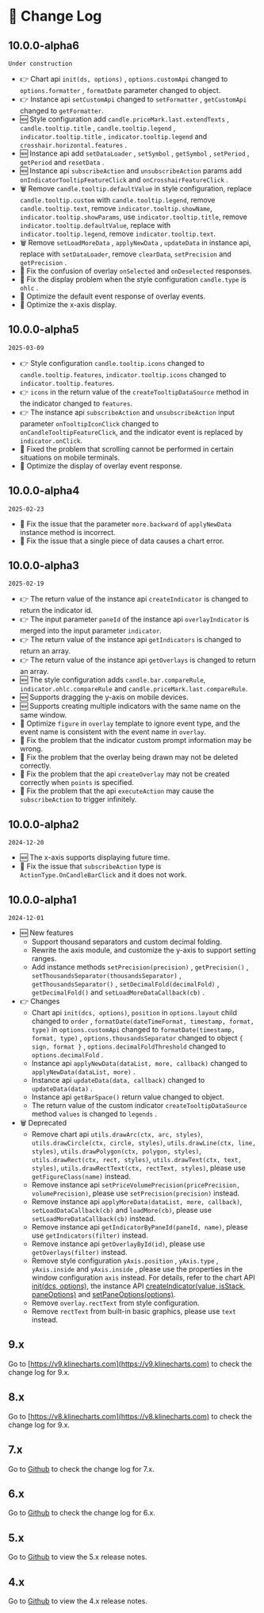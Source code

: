 # 📠 Change Log

## 10.0.0-alpha6
`Under construction`
+ 👉 Chart api `init(ds, options)` , `options.customApi` changed to `options.formatter` , `formatDate` parameter changed to object.
+ 👉 Instance api `setCustomApi` changed to `setFormatter` , `getCustomApi` changed to `getFormatter`.
+ 🆕 Style configuration add `candle.priceMark.last.extendTexts` , `candle.tooltip.title` , `candle.tooltip.legend` , `indicator.tooltip.title` , `indicator.tooltip.legend` and `crosshair.horizontal.features` .
+ 🆕 Instance api add `setDataLoader` , `setSymbol` , `getSymbol` , `setPeriod` , `getPeriod` and `resetData` .
+ 🆕 Instance api `subscribeAction` and `unsubscribeAction` params add `onIndicatorTooltipFeatureClick` and `onCrosshairFeatureClick` .
+ 🗑 Remove `candle.tooltip.defaultValue` in style configuration, replace `candle.tooltip.custom` with `candle.tooltip.legend`, remove `candle.tooltip.text`, remove `indicator.tooltip.showName`, `indicator.tooltip.showParams`, use `indicator.tooltip.title`, remove `indicator.tooltip.defaultValue`, replace with `indicator.tooltip.legend`, remove `indicator.tooltip.text`.
+ 🗑 Remove `setLoadMoreData` , `applyNewData` , `updateData` in instance api, replace with `setDataLoader`, remove `clearData`, `setPrecision` and `getPrecision` .
+ 🐞 Fix the confusion of overlay `onSelected` and `onDeselected` responses.
+ 🐞 Fix the display problem when the style configuration `candle.type` is `ohlc` .
+ 💄 Optimize the default event response of overlay events.
+ 💄 Optimize the x-axis display.

## 10.0.0-alpha5
`2025-03-09`
+ 👉 Style configuration `candle.tooltip.icons` changed to `candle.tooltip.features`, `indicator.tooltip.icons` changed to `indicator.tooltip.features`.
+ 👉 `icons` in the return value of the `createTooltipDataSource` method in the indicator changed to `features`.
+ 👉 The instance api `subscribeAction` and `unsubscribeAction` input parameter `onTooltipIconClick` changed to `onCandleTooltipFeatureClick`, and the indicator event is replaced by `indicator.onClick`.
+ 🐞 Fixed the problem that scrolling cannot be performed in certain situations on mobile terminals.
+ 💄 Optimize the display of overlay event response.

## 10.0.0-alpha4
`2025-02-23`
+ 🐞 Fix the issue that the parameter `more.backward` of `applyNewData` instance method is incorrect.
+ 🐞 Fix the issue that a single piece of data causes a chart error.

## 10.0.0-alpha3
`2025-02-19`
+ 👉 The return value of the instance api `createIndicator` is changed to return the indicator id.
+ 👉 The input parameter `paneId` of the instance api `overlayIndicator` is merged into the input parameter `indicator`.
+ 👉 The return value of the instance api `getIndicators` is changed to return an array.
+ 👉 The return value of the instance api `getOverlays` is changed to return an array.
+ 🆕 The style configuration adds `candle.bar.compareRule`, `indicator.ohlc.compareRule` and `candle.priceMark.last.compareRule`.
+ 🆕 Supports dragging the y-axis on mobile devices.
+ 🆕 Supports creating multiple indicators with the same name on the same window.
+ 💄 Optimize `figure` in `overlay` template to ignore event type, and the event name is consistent with the event name in `overlay`.
+ 🐞 Fix the problem that the indicator custom prompt information may be wrong.
+ 🐞 Fix the problem that the overlay being drawn may not be deleted correctly.
+ 🐞 Fix the problem that the api `createOverlay` may not be created correctly when `points` is specified.
+ 🐞 Fix the problem that the api `executeAction` may cause the `subscribeAction` to trigger infinitely.

## 10.0.0-alpha2
`2024-12-20`
+ 🆕 The x-axis supports displaying future time.
+ 🐞 Fix the issue that `subscribeAction` type is `ActionType.OnCandleBarClick` and it does not work.

## 10.0.0-alpha1
`2024-12-01`
+ 🆕 New features
  + Support thousand separators and custom decimal folding.
  + Rewrite the axis module, and customize the y-axis to support setting ranges.
  + Add instance methods `setPrecision(precision)` , `getPrecision()` , `setThousandsSeparator(thousandsSeparator)` , `getThousandsSeparator()` , `setDecimalFold(decimalFold)` , `getDecimalFold()` and `setLoadMoreDataCallback(cb)` .
+ 👉 Changes
  + Chart api `init(dcs, options)`, `position` in `options.layout` child changed to `order` , `formatDate(dateTimeFormat, timestamp, format, type)` in `options.customApi` changed to `formatDate(timestamp, format, type)` , `options.thousandsSeparator` changed to object `{ sign, format }` , `options.decimalFoldThreshold` changed to `options.decimalFold` .
  + Instance api `applyNewData(dataList, more, callback)` changed to `applyNewData(dataList, more)` .
  + Instance api `updateData(data, callback)` changed to `updateData(data)` .
  + Instance api `getBarSpace()` return value changed to object.
  + The return value of the custom indicator `createTooltipDataSource` method `values` is changed to `legends` .
+ 🗑 Deprecated
  + Remove chart api `utils.drawArc(ctx, arc, styles)`, `utils.drawCircle(ctx, circle, styles)`, `utils.drawLine(ctx, line, styles)`, `utils.drawPolygon(ctx, polygon, styles)`, `utils.drawRect(ctx, rect, styles)`, `utils.drawText(ctx, text, styles)`, `utils.drawRectText(ctx, rectText, styles)`, please use `getFigureClass(name)` instead.
  + Remove instance api `setPriceVolumePrecision(pricePrecision, volumePrecision)`, please use `setPrecision(precision)` instead.
  + Remove instance api `applyMoreData(dataList, more, callback)`, `setLoadDataCallback(cb)` and `loadMore(cb)`, please use `setLoadMoreDataCallback(cb)` instead.
  + Remove instance api `getIndicatorByPaneId(paneId, name)`, please use `getIndicators(filter)` instead.
  + Remove instance api `getOverlayById(id)`, please use `getOverlays(filter)` instead.
  + Remove style configuration `yAxis.position` , `yAxis.type` , `yAxis.inside` and `yAxis.inside` , please use the properties in the window configuration `axis` instead. For details, refer to the chart API [init(dcs, options)](/api/chart/init#parameters), the instance API [createIndicator(value, isStack, paneOptions)](/api/instance/createIndicator#parameters) and [setPaneOptions(options)](/api/instance/setPaneOptions#parameters).
  + Remove `overlay.rectText` from style configuration.
  + Remove `rectText` from built-in basic graphics, please use `text` instead.

## 9.x

Go to [https://v9.klinecharts.com](https://v9.klinecharts.com) to check the change log for 9.x.

## 8.x

Go to [https://v8.klinecharts.com](https://v8.klinecharts.com) to check the change log for 9.x.

## 7.x

Go to [Github](https://github.com/liihuu/KLineChart/blob/v7.5.0/docs/en/changelog.md) to check the change log for 7.x.

## 6.x

Go to [Github](https://github.com/liihuu/KLineChart/blob/v6.1.0/docs/en/CHANGELOG.md) to check the change log for 6.x.

## 5.x

Go to [Github](https://github.com/liihuu/KLineChart/releases/tag/v5.0.0) to view the 5.x release notes.

## 4.x

Go to [Github](https://github.com/liihuu/KLineChart/releases/tag/v4.0.0) to view the 4.x release notes.
